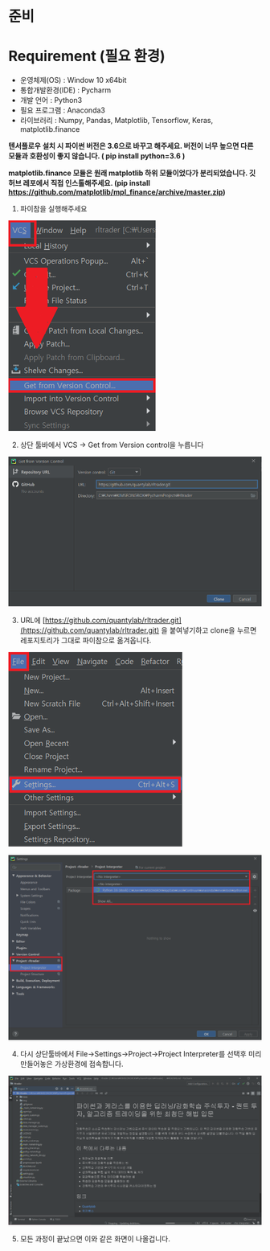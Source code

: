 # 준비

# Requirement (필요 환경)

- 운영체제(OS) : Window 10 x64bit
- 통합개발환경(IDE) : Pycharm
- 개발 언어 : Python3
- 필요 프로그램 : Anaconda3
- 라이브러리 : Numpy, Pandas, Matplotlib, Tensorflow, Keras, matplotlib.finance

**텐서플로우 설치 시 파이썬 버전은 3.6으로 바꾸고 해주세요. 버전이 너무 높으면 다른 모듈과 호환성이 좋지 않습니다. ( pip install python=3.6 )**

**matplotlib.finance 모듈은 원래 matplotlib 하위 모듈이었다가 분리되었습니다.  깃허브 레포에서 직접 인스톨해주세요. (pip install https://github.com/matplotlib/mpl_finance/archive/master.zip)**

1. 파이참을 실행해주세요

![%E1%84%8C%E1%85%AE%E1%86%AB%E1%84%87%E1%85%B5%201fa535d3404e434f85f07a206adeb0f5/Untitled.png](Untitled.png)

2. 상단 툴바에서 VCS → Get from Version control을 누릅니다

![%E1%84%8C%E1%85%AE%E1%86%AB%E1%84%87%E1%85%B5%201fa535d3404e434f85f07a206adeb0f5/Untitled%201.png](Untitled%201.png)

3. URL에 [https://github.com/quantylab/rltrader.git](https://github.com/quantylab/rltrader.git) 을 붙여넣기하고 clone을 누르면 레포지토리가 그대로 파이참으로 옮겨옵니다.

![%E1%84%8C%E1%85%AE%E1%86%AB%E1%84%87%E1%85%B5%201fa535d3404e434f85f07a206adeb0f5/Untitled%202.png](Untitled%202.png)

![%E1%84%8C%E1%85%AE%E1%86%AB%E1%84%87%E1%85%B5%201fa535d3404e434f85f07a206adeb0f5/Untitled%203.png](Untitled%203.png)

4. 다시 상단툴바에서 File→Settings→Project→Project Interpreter를 선택후 미리 만들어놓은 가상환경에 접속합니다.

![%E1%84%8C%E1%85%AE%E1%86%AB%E1%84%87%E1%85%B5%201fa535d3404e434f85f07a206adeb0f5/Untitled%204.png](Untitled%204.png)

5. 모든 과정이 끝났으면 이와 같은 화면이 나올겁니다.